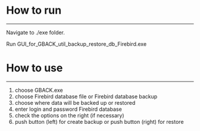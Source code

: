 # How to run
_________________________________________________________
Navigate to ./exe folder.


Run GUI_for_GBACK_util_backup_restore_db_Firebird.exe

# How to use
_______________________________________________________
1) сhoose GBACK.exe 
2) choose Firebird database file or Firebird database backup
3) choose where data will be backed up or restored 
4) enter login and password Firebird database
5) check the options on the right (if necessary)
6) push button (left) for  create backup or push button (right) for restore 
